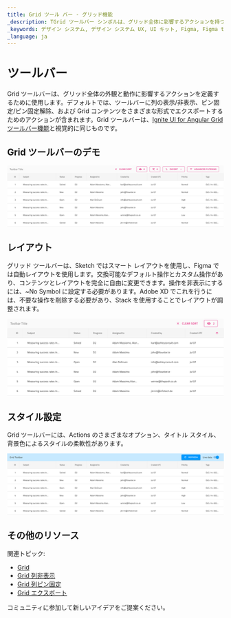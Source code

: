 ```yaml
---
title: Grid ツール バー - グリッド機能
_description: TGrid ツールバー シンボルは、グリッド全体に影響するアクションを持つヘッダーを提供します。
_keywords: デザイン システム, デザイン システム UX, UI キット, Figma, Figma to Angular, Figma からコードをエクスポート, Figma to HTML, Figma UI キット, Sketch, Sketch, Ignite UI for Angular, Sketch to Angular, Angular, Angular デザイン システム, Sketch からコードをエクスポート, Angular 用のデザイン キット, Sketch HTML, Sketch to HTML, Sketch UI キット
_language: ja
---
```


# ツールバー

Grid ツールバーは、グリッド全体の外観と動作に影響するアクションを定義するために使用します。デフォルトでは、ツールバーに列の表示/非表示、ピン固定/ピン固定解除、および Grid コンテンツをさまざまな形式でエクスポートするためのアクションが含まれます。Grid ツールバーは、[Ignite UI for Angular Grid ツールバー機能](https://jp.infragistics.com/products/ignite-ui-angular/angular/components/grid/toolbar.html)と視覚的に同じものです。

## Grid ツールバーのデモ

<img class="responsive-img" src="../images/grid_toolbar_demo.png" srcset="../images/grid_toolbar_demo@2x.png 2x" />

## レイアウト

グリッド ツールバーは、Sketch ではスマート レイアウトを使用し、Figma では自動レイアウトを使用します。交換可能なデフォルト操作とカスタム操作があり、コンテンツとレイアウトを完全に自由に変更できます。操作を非表示にするには、~No Symbol に設定する必要があります。Adobe XD でこれを行うには、不要な操作を削除する必要があり、Stack を使用することでレイアウトが調整されます。

<img class="responsive-img" src="../images/grid_toolbar_layout.png" srcset="../images/grid_toolbar_layout@2x.png 2x" />

  <div class="divider--half"></div>
    <div class="divider--half"></div>

## スタイル設定

Grid ツールバーには、Actions のさまざまなオプション、タイトル スタイル、背景色によるスタイルの柔軟性があります。

<img class="responsive-img" src="../images/grid_toolbar_styling.png" srcset="../images/grid_toolbar_styling@2x.png 2x" />

## その他のリソース

関連トピック:

- [Grid](grid.md)
- [Grid 列非表示](grid-column-hiding.md)
- [Grid 列ピン固定](grid-column-pinning.md)
- [Grid エクスポート](grid-export.md)
  <div class="divider--half"></div>

コミュニティに参加して新しいアイデアをご提案ください。
